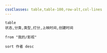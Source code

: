 ```yaml
---
cssClasses: table,table-100,row-alt,col-lines
---
```

```dataview
table 
状态,分类,类型,打分,上映时间,创建时间

from "我的/影视"

sort 作者 desc
```

